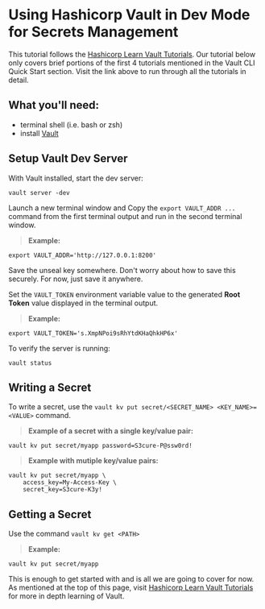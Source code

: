 # Using Hashicorp Vault in Dev Mode for Secrets Management

This tutorial follows the [Hashicorp Learn Vault Tutorials](https://learn.hashicorp.com/collections/vault/getting-started).  Our tutorial below only covers brief portions of the first 4 tutorials mentioned in the Vault CLI Quick Start section.  Visit the link above to run through all the tutorials in detail.

## What you'll need:
- terminal shell (i.e. bash or zsh)
- install [Vault](https://learn.hashicorp.com/tutorials/vault/getting-started-install?in=vault/getting-started)

## Setup Vault Dev Server
With Vault installed, start the dev server:
```
vault server -dev
```

Launch a new terminal window and Copy the `export VAULT_ADDR ...` command from the first terminal output and run in the second terminal window.  
   
> **Example:**
```
export VAULT_ADDR='http://127.0.0.1:8200'
```

Save the unseal key somewhere. Don't worry about how to save this securely. For now, just save it anywhere.

Set the `VAULT_TOKEN` environment variable value to the generated **Root Token** value displayed in the terminal output.   
   
> **Example:**
```
export VAULT_TOKEN='s.XmpNPoi9sRhYtdKHaQhkHP6x'
```
   
To verify the server is running:
```
vault status
```

## Writing a Secret

To write a secret, use the `vault kv put secret/<SECRET_NAME> <KEY_NAME>=<VALUE>` command.  
   
> **Example of a secret with a single key/value pair:**
```
vault kv put secret/myapp password=S3cure-P@ssw0rd!
```

> **Example with mutiple key/value pairs:**
```
vault kv put secret/myapp \
    access_key=My-Access-Key \
    secret_key=S3cure-K3y!
```

## Getting a Secret

Use the command `vault kv get <PATH>`
  
> **Example:**
```
vault kv put secret/myapp
```
  
This is enough to get started with and is all we are going to cover for now.  As mentioned at the top of this page, visit [Hashicorp Learn Vault Tutorials](https://learn.hashicorp.com/collections/vault/getting-started) for more in depth learning of Vault.
  
